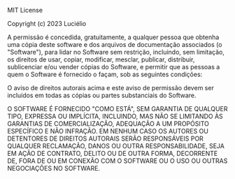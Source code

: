 MIT License

Copyright (c) 2023 Luciélio

A permissão é concedida, gratuitamente, a qualquer pessoa que obtenha uma cópia
deste software e dos arquivos de documentação associados (o "Software"), para lidar
no Software sem restrição, incluindo, sem limitação, os direitos
de usar, copiar, modificar, mesclar, publicar, distribuir, sublicenciar e/ou vender
cópias do Software, e permitir que as pessoas a quem o Software é
fornecido o façam, sob as seguintes condições:

O aviso de direitos autorais acima e este aviso de permissão devem ser incluídos em
todas as cópias ou partes substanciais do Software.

O SOFTWARE É FORNECIDO "COMO ESTÁ", SEM GARANTIA DE QUALQUER TIPO, EXPRESSA OU
IMPLÍCITA, INCLUINDO, MAS NÃO SE LIMITANDO ÀS GARANTIAS DE COMERCIALIZAÇÃO,
ADEQUAÇÃO A UM PROPÓSITO ESPECÍFICO E NÃO INFRAÇÃO. EM NENHUM CASO OS AUTORES
OU DETENTORES DE DIREITOS AUTORAIS SERÃO RESPONSÁVEIS POR QUALQUER RECLAMAÇÃO,
DANOS OU OUTRA RESPONSABILIDADE, SEJA EM AÇÃO DE CONTRATO, DELITO OU DE OUTRA FORMA,
DECORRENTE DE, FORA DE OU EM CONEXÃO COM O SOFTWARE OU O USO OU OUTRAS NEGOCIAÇÕES
NO SOFTWARE.
